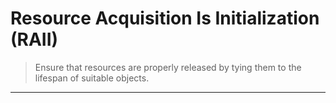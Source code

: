# Resource Acquisition Is Initialization (RAII)

> Ensure that resources are properly released by tying them to the lifespan of suitable objects.

---
